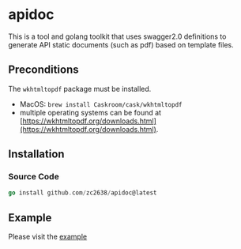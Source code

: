 # apidoc

This is a tool and golang toolkit that uses swagger2.0 definitions to generate API static documents (such as pdf) based
on template files.

## Preconditions

The `wkhtmltopdf` package must be installed.

- MacOS: `brew install Caskroom/cask/wkhtmltopdf`
- multiple operating systems can be found
  at [https://wkhtmltopdf.org/downloads.html](https://wkhtmltopdf.org/downloads.html).

## Installation

### Source Code

```go
go install github.com/zc2638/apidoc@latest
```

## Example

Please visit the [example](./example/main.go)
